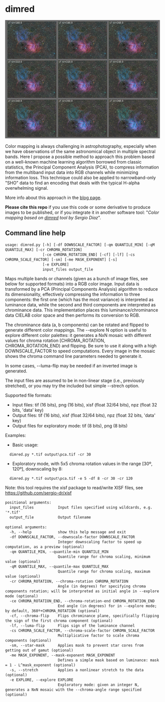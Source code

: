 # dimred

![PCA](./pca.jpg) 

Color mapping is always challenging in astrophotography, especially when we have observations of the same astronomical object in multiple spectral bands. Here I propose a possible method to approach this problem based on a well-known machine learning algorithm borrowed from classic statistics, the Principal Component Analysis (PCA), to compress information from the multiband input data into RGB channels while minimizing information loss. This technique could also be applied to narrowband-only "SHO" data to find an encoding that deals with the typical H-alpha overwhelming signal. 

More info about this approach in the [blog page](https://expandingastro.blogspot.com/2021/12/multiband-mapping-for-astrophotography.html). 

**Please cite this repo** if you use this code or some derivative to produce images to be published, or if you integrate it in another software tool: "*Color mapping based on [dimred](https://github.com/sergio-dr/dimred_astro) tool by Sergio Díaz*". 


## Command line help

```
usage: dimred.py [-h] [-df DOWNSCALE_FACTOR] [-qm QUANTILE_MIN] [-qM QUANTILE_MAX] [-cr CHROMA_ROTATION]
                 [-ce CHROMA_ROTATION_END] [-cf] [-lf] [-cs CHROMA_SCALE_FACTOR] [-sm] [-me MASK_EXPONENT] [-s]
                 [-e EXPLORE]
                 input_files output_file
```

Maps multiple bands or channels (given as a bunch of image files, see below for supported formats) into a 
RGB color image. Input data is transformed by a PCA (Principal Components Analysis) algorithm to reduce its 
dimensionality, effectively compressing the information to three components: the first one (which has the most
variance) is interpreted as luminance data, while the second and third components are interpreted as chrominance
data. This implementation places this luminance/chrominance data CIELAB color space and then performs its 
conversion to RGB. 

The chrominance data (a, b components) can be rotated and flipped to generate different color mappings.
The --explore N option is useful to explore different color palettes: it generates a NxN mosaic with different
values for chroma rotation [CHROMA_ROTATION, CHROMA_ROTATION_END) and flipping. Be sure to use it along with
a high DOWNSCALE_FACTOR to speed computations. Every image in the mosaic shows the chroma command line
parameters needed to generate it.

In some cases, --luma-flip may be needed if an inverted image is generated.

The input files are assumed to be in non-linear stage (i.e., previously stretched), or you may try the included
but simple --strech option.

Supported file formats:
* Input files: tif (16 bits), png (16 bits), xisf (float 32/64 bits), npz (float 32 bits, 'data' key)
* Output files: tif (16 bits), xisf (float 32/64 bits), npz (float 32 bits, 'data' key)
* Output files for exploratory mode: tif (8 bits), png (8 bits)

Examples:
* Basic usage:
```
  dimred.py *.tif output\pca.tif -cr 30
```

* Exploratory mode, with 5x5 chroma rotation values in the range [30º, 120º], downscaling by 8:
```
  dimred.py *.tif output\pca.tif -e 5 -df 8 -cr 30 -cr 120
```

Note: this tool requires the xisf package to read/write XISF files, see https://github.com/sergio-dr/xisf

```
positional arguments:
  input_files           Input files specified using wildcards, e.g. '*.tif'
  output_file           Output filename

optional arguments:
  -h, --help            show this help message and exit
  -df DOWNSCALE_FACTOR, --downscale-factor DOWNSCALE_FACTOR
                        Integer downscaling factor to speed up computation, as a preview (optional)
  -qm QUANTILE_MIN, --quantile-min QUANTILE_MIN
                        Quantile range for chroma scaling, minimum value (optional)
  -qM QUANTILE_MAX, --quantile-max QUANTILE_MAX
                        Quantile range for chroma scaling, maximum value (optional)
  -cr CHROMA_ROTATION, --chroma-rotation CHROMA_ROTATION
                        Angle (in degrees) for specifying chroma components rotation; will be interpreted as initial angle in --explore mode (optional)
  -ce CHROMA_ROTATION_END, --chroma-rotation-end CHROMA_ROTATION_END
                        End angle (in degrees) for in --explore mode; by default, 360º+CHROMA_ROTATION (optional)
  -cf, --chroma-flip    Flips chrominance plane, specifically flipping the sign of the first chroma component (optional)
  -lf, --luma-flip      Flips sign of the luminance channel
  -cs CHROMA_SCALE_FACTOR, --chroma-scale-factor CHROMA_SCALE_FACTOR
                        Multiplicative factor to scale chroma components (optional)
  -sm, --star-mask      Applies mask to prevent star cores from getting out of gamut (optional)
  -me MASK_EXPONENT, --mask-exponent MASK_EXPONENT
                        Defines a simple mask based on luminance: mask = 1 - L^mask_exponent (optional)
  -s, --stretch         Applies a nonlinear stretch to the data (optional)
  -e EXPLORE, --explore EXPLORE
                        Exploratory mode: given an integer N, generates a NxN mosaic with the --chroma-angle range specified (optional)
```
